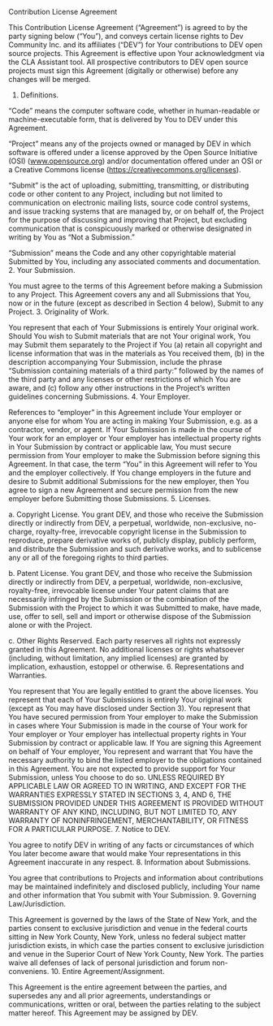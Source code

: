 Contribution License Agreement

This Contribution License Agreement (“Agreement”) is agreed to by the party
signing below (“You”), and conveys certain license rights to Dev Community Inc.
and its affiliates (“DEV”) for Your contributions to DEV open source projects.
This Agreement is effective upon Your acknowledgment via the CLA Assistant tool.
All prospective contributors to DEV open source projects must sign this
Agreement (digitally or otherwise) before any changes will be merged.

1. Definitions.

“Code” means the computer software code, whether in human-readable or
machine-executable form, that is delivered by You to DEV under this Agreement.

“Project” means any of the projects owned or managed by DEV in which software is
offered under a license approved by the Open Source Initiative (OSI)
(www.opensource.org) and/or documentation offered under an OSI or a Creative
Commons license (https://creativecommons.org/licenses).

“Submit” is the act of uploading, submitting, transmitting, or distributing code
or other content to any Project, including but not limited to communication on
electronic mailing lists, source code control systems, and issue tracking
systems that are managed by, or on behalf of, the Project for the purpose of
discussing and improving that Project, but excluding communication that is
conspicuously marked or otherwise designated in writing by You as “Not a
Submission.”

“Submission” means the Code and any other copyrightable material Submitted by
You, including any associated comments and documentation. 2. Your Submission.

You must agree to the terms of this Agreement before making a Submission to any
Project. This Agreement covers any and all Submissions that You, now or in the
future (except as described in Section 4 below), Submit to any Project. 3.
Originality of Work.

You represent that each of Your Submissions is entirely Your original work.
Should You wish to Submit materials that are not Your original work, You may
Submit them separately to the Project if You (a) retain all copyright and
license information that was in the materials as You received them, (b) in the
description accompanying Your Submission, include the phrase “Submission
containing materials of a third party:” followed by the names of the third party
and any licenses or other restrictions of which You are aware, and (c) follow
any other instructions in the Project’s written guidelines concerning
Submissions. 4. Your Employer.

References to “employer” in this Agreement include Your employer or anyone else
for whom You are acting in making Your Submission, e.g. as a contractor, vendor,
or agent. If Your Submission is made in the course of Your work for an employer
or Your employer has intellectual property rights in Your Submission by contract
or applicable law, You must secure permission from Your employer to make the
Submission before signing this Agreement. In that case, the term “You” in this
Agreement will refer to You and the employer collectively. If You change
employers in the future and desire to Submit additional Submissions for the new
employer, then You agree to sign a new Agreement and secure permission from the
new employer before Submitting those Submissions. 5. Licenses.

a. Copyright License. You grant DEV, and those who receive the Submission
directly or indirectly from DEV, a perpetual, worldwide, non-exclusive,
no-charge, royalty-free, irrevocable copyright license in the Submission to
reproduce, prepare derivative works of, publicly display, publicly perform, and
distribute the Submission and such derivative works, and to sublicense any or
all of the foregoing rights to third parties.

b. Patent License. You grant DEV, and those who receive the Submission directly
or indirectly from DEV, a perpetual, worldwide, non-exclusive, royalty-free,
irrevocable license under Your patent claims that are necessarily infringed by
the Submission or the combination of the Submission with the Project to which it
was Submitted to make, have made, use, offer to sell, sell and import or
otherwise dispose of the Submission alone or with the Project.

c. Other Rights Reserved. Each party reserves all rights not expressly granted
in this Agreement. No additional licenses or rights whatsoever (including,
without limitation, any implied licenses) are granted by implication,
exhaustion, estoppel or otherwise. 6. Representations and Warranties.

You represent that You are legally entitled to grant the above licenses. You
represent that each of Your Submissions is entirely Your original work (except
as You may have disclosed under Section 3). You represent that You have secured
permission from Your employer to make the Submission in cases where Your
Submission is made in the course of Your work for Your employer or Your employer
has intellectual property rights in Your Submission by contract or applicable
law. If You are signing this Agreement on behalf of Your employer, You represent
and warrant that You have the necessary authority to bind the listed employer to
the obligations contained in this Agreement. You are not expected to provide
support for Your Submission, unless You choose to do so. UNLESS REQUIRED BY
APPLICABLE LAW OR AGREED TO IN WRITING, AND EXCEPT FOR THE WARRANTIES EXPRESSLY
STATED IN SECTIONS 3, 4, AND 6, THE SUBMISSION PROVIDED UNDER THIS AGREEMENT IS
PROVIDED WITHOUT WARRANTY OF ANY KIND, INCLUDING, BUT NOT LIMITED TO, ANY
WARRANTY OF NONINFRINGEMENT, MERCHANTABILITY, OR FITNESS FOR A PARTICULAR
PURPOSE. 7. Notice to DEV.

You agree to notify DEV in writing of any facts or circumstances of which You
later become aware that would make Your representations in this Agreement
inaccurate in any respect. 8. Information about Submissions.

You agree that contributions to Projects and information about contributions may
be maintained indefinitely and disclosed publicly, including Your name and other
information that You submit with Your Submission. 9. Governing Law/Jurisdiction.

This Agreement is governed by the laws of the State of New York, and the parties
consent to exclusive jurisdiction and venue in the federal courts sitting in New
York County, New York, unless no federal subject matter jurisdiction exists, in
which case the parties consent to exclusive jurisdiction and venue in the
Superior Court of New York County, New York. The parties waive all defenses of
lack of personal jurisdiction and forum non-conveniens. 10. Entire
Agreement/Assignment.

This Agreement is the entire agreement between the parties, and supersedes any
and all prior agreements, understandings or communications, written or oral,
between the parties relating to the subject matter hereof. This Agreement may be
assigned by DEV.
